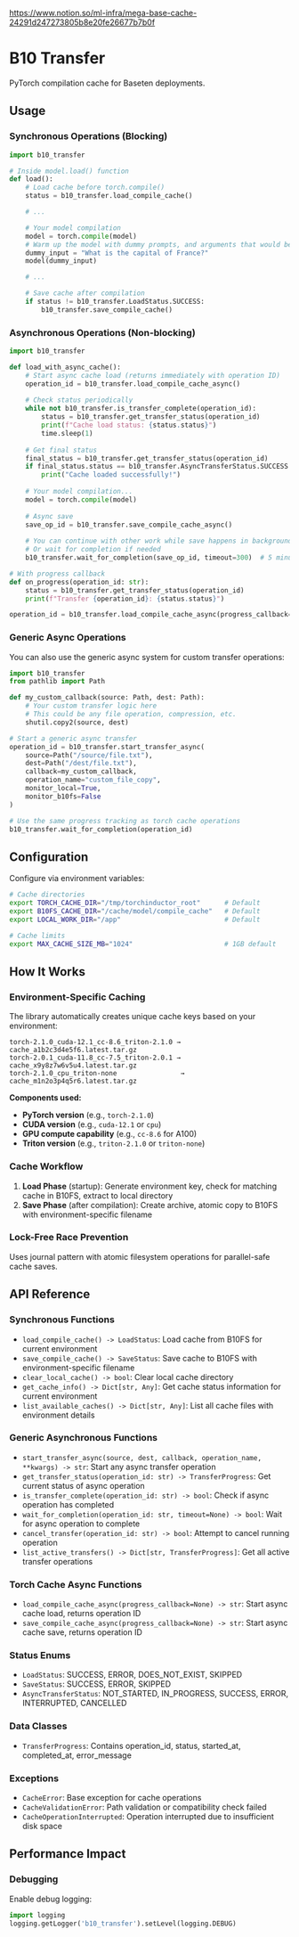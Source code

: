 https://www.notion.so/ml-infra/mega-base-cache-24291d247273805b8e20fe26677b7b0f

# B10 Transfer

PyTorch compilation cache for Baseten deployments.

## Usage

### Synchronous Operations (Blocking)

```python
import b10_transfer

# Inside model.load() function
def load():
    # Load cache before torch.compile()
    status = b10_transfer.load_compile_cache()

    # ...

    # Your model compilation
    model = torch.compile(model)
    # Warm up the model with dummy prompts, and arguments that would be typically used in your requests (e.g resolutions)
    dummy_input = "What is the capital of France?"
    model(dummy_input)

    # ...

    # Save cache after compilation
    if status != b10_transfer.LoadStatus.SUCCESS:
        b10_transfer.save_compile_cache()
```

### Asynchronous Operations (Non-blocking)

```python
import b10_transfer

def load_with_async_cache():
    # Start async cache load (returns immediately with operation ID)
    operation_id = b10_transfer.load_compile_cache_async()
    
    # Check status periodically
    while not b10_transfer.is_transfer_complete(operation_id):
        status = b10_transfer.get_transfer_status(operation_id)
        print(f"Cache load status: {status.status}")
        time.sleep(1)
    
    # Get final status
    final_status = b10_transfer.get_transfer_status(operation_id)
    if final_status.status == b10_transfer.AsyncTransferStatus.SUCCESS:
        print("Cache loaded successfully!")
    
    # Your model compilation...
    model = torch.compile(model)
    
    # Async save
    save_op_id = b10_transfer.save_compile_cache_async()
    
    # You can continue with other work while save happens in background
    # Or wait for completion if needed
    b10_transfer.wait_for_completion(save_op_id, timeout=300)  # 5 minute timeout

# With progress callback
def on_progress(operation_id: str):
    status = b10_transfer.get_transfer_status(operation_id)
    print(f"Transfer {operation_id}: {status.status}")

operation_id = b10_transfer.load_compile_cache_async(progress_callback=on_progress)
```

### Generic Async Operations

You can also use the generic async system for custom transfer operations:

```python
import b10_transfer
from pathlib import Path

def my_custom_callback(source: Path, dest: Path):
    # Your custom transfer logic here
    # This could be any file operation, compression, etc.
    shutil.copy2(source, dest)

# Start a generic async transfer
operation_id = b10_transfer.start_transfer_async(
    source=Path("/source/file.txt"),
    dest=Path("/dest/file.txt"),
    callback=my_custom_callback,
    operation_name="custom_file_copy",
    monitor_local=True,
    monitor_b10fs=False
)

# Use the same progress tracking as torch cache operations
b10_transfer.wait_for_completion(operation_id)
```

## Configuration

Configure via environment variables:

```bash
# Cache directories
export TORCH_CACHE_DIR="/tmp/torchinductor_root"      # Default
export B10FS_CACHE_DIR="/cache/model/compile_cache"   # Default  
export LOCAL_WORK_DIR="/app"                          # Default

# Cache limits
export MAX_CACHE_SIZE_MB="1024"                       # 1GB default
```

## How It Works

### Environment-Specific Caching

The library automatically creates unique cache keys based on your environment:

```
torch-2.1.0_cuda-12.1_cc-8.6_triton-2.1.0 → cache_a1b2c3d4e5f6.latest.tar.gz
torch-2.0.1_cuda-11.8_cc-7.5_triton-2.0.1 → cache_x9y8z7w6v5u4.latest.tar.gz
torch-2.1.0_cpu_triton-none                → cache_m1n2o3p4q5r6.latest.tar.gz
```

**Components used:**
- **PyTorch version** (e.g., `torch-2.1.0`)
- **CUDA version** (e.g., `cuda-12.1` or `cpu`)
- **GPU compute capability** (e.g., `cc-8.6` for A100)
- **Triton version** (e.g., `triton-2.1.0` or `triton-none`)

### Cache Workflow

1. **Load Phase** (startup): Generate environment key, check for matching cache in B10FS, extract to local directory
2. **Save Phase** (after compilation): Create archive, atomic copy to B10FS with environment-specific filename

### Lock-Free Race Prevention  

Uses journal pattern with atomic filesystem operations for parallel-safe cache saves.

## API Reference

### Synchronous Functions

- `load_compile_cache() -> LoadStatus`: Load cache from B10FS for current environment
- `save_compile_cache() -> SaveStatus`: Save cache to B10FS with environment-specific filename
- `clear_local_cache() -> bool`: Clear local cache directory
- `get_cache_info() -> Dict[str, Any]`: Get cache status information for current environment
- `list_available_caches() -> Dict[str, Any]`: List all cache files with environment details

### Generic Asynchronous Functions

- `start_transfer_async(source, dest, callback, operation_name, **kwargs) -> str`: Start any async transfer operation
- `get_transfer_status(operation_id: str) -> TransferProgress`: Get current status of async operation
- `is_transfer_complete(operation_id: str) -> bool`: Check if async operation has completed
- `wait_for_completion(operation_id: str, timeout=None) -> bool`: Wait for async operation to complete
- `cancel_transfer(operation_id: str) -> bool`: Attempt to cancel running operation
- `list_active_transfers() -> Dict[str, TransferProgress]`: Get all active transfer operations

### Torch Cache Async Functions

- `load_compile_cache_async(progress_callback=None) -> str`: Start async cache load, returns operation ID
- `save_compile_cache_async(progress_callback=None) -> str`: Start async cache save, returns operation ID

### Status Enums

- `LoadStatus`: SUCCESS, ERROR, DOES_NOT_EXIST, SKIPPED
- `SaveStatus`: SUCCESS, ERROR, SKIPPED  
- `AsyncTransferStatus`: NOT_STARTED, IN_PROGRESS, SUCCESS, ERROR, INTERRUPTED, CANCELLED

### Data Classes

- `TransferProgress`: Contains operation_id, status, started_at, completed_at, error_message

### Exceptions

- `CacheError`: Base exception for cache operations
- `CacheValidationError`: Path validation or compatibility check failed
- `CacheOperationInterrupted`: Operation interrupted due to insufficient disk space

## Performance Impact

### Debugging

Enable debug logging:

```python
import logging
logging.getLogger('b10_transfer').setLevel(logging.DEBUG)
```
